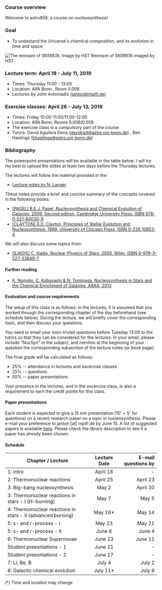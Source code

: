 ### Course overview 

Welcome to astro858, a course on nucleosynthesis! 

### Goal 
 * To undestand the Universe's chemical composition, and its evolution in time and space 
 
 
![The remnant of SN1987A; Image by HST](https://spacetelescope.org/static/archives/images/screen/opo1030a.jpg)
Remnant of SN1987A imaged by HST
 

### Lecture term: April 18  - July 11, 2019

* Times: Thursday 11:00 - 13:00  
* Location: AIfA Bonn , Room 0.008 
* Lectures by John Antoniadis (janton@mpifr.de)


### Exercise classes: April 26 - July 13, 2019

* Times: Friday 10:00-11:00/11:00-12:00 
* Location: AIfA Bonn; Rooms 0.006/0.008 
* The exercise class is a compulsory part of the course
* Tutors: David Aguilera Dena (davidrad@astro.uni-bonn.de) , Ben Hastings (bhastings@astro.uni-bonn.de) 


### Bibliography 
The powerpoint presentations will be available in the table below. I will try my best to upload the slides at least two days before the Thursday lectures. 

The lectures will follow the material provided in the: 
* [Lecture notes by N. Langer](https://astro.uni-bonn.de/~nlanger/siu_web/nucscript/Nucleo.pdf)

These notes provide a brief and concise summary of the concepts covered in the following books: 

* [[PAGEL] B.E.J. Pagel, Nucleosynthesis and Chemical  Evolution of  Galaxies, 2009, Second edition, Cambridge University Press, ISBN 978-0-521-84030-9](https://books.google.de/books?id=5z4_nJMRZEwC&pg=PA444&dq=B.E.J.+Pagel,+Nucleosynthesis+and+Chemical++Evolution+of++Galaxies&hl=en&sa=X&ved=0ahUKEwiLl7WX7ZXgAhWFDCwKHZAbCkcQ6wEIKTAA#v=onepage&q&f=false)
* [[CLAYTON] D.D. Clayton, Principles of Stellar Evolution and Nucleosynthesis, 1968, University of Chicago Press, ISBN 0-226 10953-4](https://books.google.de/books?id=8HSGFThnbvkC&printsec=frontcover&dq=D.D.+Clayton,+Principles+of+Stellar+Evolution+and+Nucleosynthesis&hl=en&sa=X&ved=0ahUKEwjO2aj47JXgAhWNhaYKHcwbABYQ6wEIKTAA#v=onepage&q&f=false)

We will also discuss some topics from: 

* [[ILIADIS] C. Iliadis, Nuclear Physics of Stars, 2005, Wiley, ISBN 0-978-3-527-33648-7](https://books.google.de/books?id=kLZNCAAAQBAJ&pg=PR4&dq=ISBN+978-3-527-33648-7&hl=en&sa=X&ved=0ahUKEwi99ofT7JXgAhWBBiwKHWxcD-8Q6AEIMTAB#v=onepage&q&f=false)


#### Further reading
* [K. Nomoto, C. Kobayashi & N. Tominaga, Nucleosynthesis in Stars and the Chemical Enrichment of Galaxies, ARAA, 2013](https://www.annualreviews.org/doi/pdf/10.1146/annurev-astro-082812-140956)



#### Evaluation and course requirements 
The setup of this class is as follows: in the lectures, it is assumed that you worked through the corresponding chapter of the day  beforehand (see schedule below). During the lecture, we will briefly cover the corresponding topic, and then discuss your questions. 

You need to email your (non-trivial) questions before Tuesday 13:00 to the tutors so that they can be considered for the lectures. 
In your email, please include "NucSyn" in the subject, and mention at the beginning of your question the corresponding subsection of the lecture notes (or book page).

The final grade will be calculated as follows: 
* 25% -- attendance in lectures and excercise classes
* 25% -- questions 
* 50% -- paper presentations 

Your presence in the lectures, and in the excercise class, is also a requirement to earn the credit points for this class. 

#### Paper presentations 
Each student is expected to give a 15 min presentation (10' + 5' for questions) on a recent research paper on a topic in nucleosynthesis. Please e-mail your preference to janton [at] mpifr.de by June 15. A list of suggested papers is available [here](https://ui.adsabs.harvard.edu/#user/libraries/srWK-pAGTZ-D1fpyllBK3g). Please check the library description to see if a paper has already been chosen.

#### Schedule  



| Chapter / Lecture                       |      Lecture Date        | E-mail questions by  |
| -------------                  |  :-------------:    |                -----:|
| 1: Intro                       |      April 18       |  -                   |
| 2: Thermonuclear reactions     |      April 25       |              April 23|         
| 3: Big-bang nucleosynthesis	   |    May 2            |              April 30|
| 3: Thermonuclear reactions in stars - I (H-burning)  |    May 7    |              May 5   |
| 4: Thermonuclear reactions in stars - II (advanced burning)|    May 16*          |          May 14      |
| 5: s- and r-process - I     |    May 23           |          May 21      |
| 5: s- and r-process - II     |    June 6           |            June 4    |
| 6: Thermonuclear Supernovae    |    June 13          |             June 11  |
| Student preesntations  - 1     |    June 21          |         -            |
| Student preesntations  - 2     |    June 27          |        -             |
| 7: Li, Be, B          |    July 4  | July 2  |
| 8: Galactic chemical evolution    |    July 11* | July 9  |

(*) Time and location may change 



